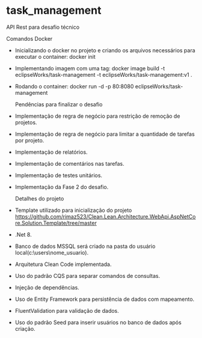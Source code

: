 # task_management
API Rest para desafio técnico
  
  Comandos Docker
* Inicializando o docker no projeto e criando os arquivos necessários para executar o container: docker init
* Implementando imagem com uma tag: docker image build -t eclipseWorks/task-management -t eclipseWorks/task-management:v1 .
* Rodando o container: docker run -d -p 80:8080 eclipseWorks/task-management

  Pendências para finalizar o desafio
* Implementação de regra de negócio para restrição de remoção de projetos.
* Implementação de regra de negócio para limitar a quantidade de tarefas por projeto.
* Implementação de relatórios.
* Implementação de comentários nas tarefas.
* Implementação de testes unitários.
* Implementação da Fase 2 do desafio.

  Detalhes do projeto
* Template utilizado para inicialização do projeto https://github.com/rimaz523/Clean.Lean.Architecture.WebApi.AspNetCore.Solution.Template/tree/master
* .Net 8.
* Banco de dados MSSQL será criado na pasta do usuário local(c:\users\nome_usuario).
* Arquitetura Clean Code implementada.
* Uso do padrão CQS para separar comandos de consultas.
* Injeção de dependências.
* Uso de Entity Framework para persistência de dados com mapeamento.
* FluentValidation para validação de dados.
* Uso do padrão Seed para inserir usuários no banco de dados após criação.


  
